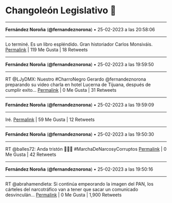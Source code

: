 # Changoleón Legislativo 🙈
*****
**Fernández Noroña** (**@fernandeznorona**) • 25-02-2023 a las 20:58:06
*****
Lo terminé. Es un libro espléndido. Gran historiador Carlos Monsiváis.
[Permalink](https://twitter.com/fernandeznorona/status/1629707355196649472) | 119 Me Gusta | 18 Retweets
*****
**Fernández Noroña** (**@fernandeznorona**) • 25-02-2023 a las 19:59:50
*****
RT @LJyDMX: Nuestro #CharroNegro Gerardo @fernandeznorona preparando su video charla en hotel Lucerna de  Tijuana, después de cumplir exito…
[Permalink](https://twitter.com/fernandeznorona/status/1629692691155128320) | 0 Me Gusta | 31 Retweets
*****
**Fernández Noroña** (**@fernandeznorona**) • 25-02-2023 a las 19:59:09
*****
Iré.
[Permalink](https://twitter.com/fernandeznorona/status/1629692518261731330) | 59 Me Gusta | 12 Retweets
*****
**Fernández Noroña** (**@fernandeznorona**) • 25-02-2023 a las 19:50:30
*****
RT @balles72: Anda tristón 🤭🤭🤭
\#MarchaDeNarcosyCorruptos
[Permalink](https://twitter.com/fernandeznorona/status/1629690342005153792) | 0 Me Gusta | 42 Retweets
*****
**Fernández Noroña** (**@fernandeznorona**) • 25-02-2023 a las 19:50:16
*****
RT @abrahamendieta: Si continúa empeorando la imagen del PAN, los cárteles del narcotráfico van a tener que sacar un comunicado desvinculán…
[Permalink](https://twitter.com/fernandeznorona/status/1629690283242979328) | 0 Me Gusta | 1,900 Retweets